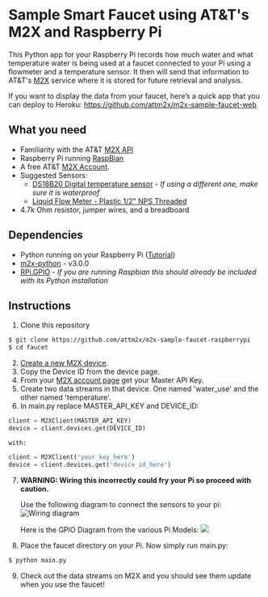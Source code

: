 # Sample Smart Faucet using AT&T's M2X and Raspberry Pi
This Python app for your Raspberry Pi records how much water and what temperature water is being used at a faucet connected to your Pi using a flowmeter and a temperature sensor. It then will send that information to AT&T's [M2X](https://m2x.att.com) service where it is stored for future retrieval and analysis.

If you want to display the data from your faucet, here’s a quick app that you can deploy to Heroku: https://github.com/attm2x/m2x-sample-faucet-web

## What you need
* Familiarity with the AT&T [M2X API](https://m2x.att.com/developer/documentation/v2/overview)
* Raspberry Pi running [RaspBian](http://www.raspbian.org)
* A free AT&T [M2X Account](https://m2x.att.com/signup).
* Suggested Sensors:
    * [DS18B20 Digital temperature sensor](http://www.adafruit.com/products/381) - _If using a different one, make sure it is waterproof_
    * [Liquid Flow Meter - Plastic 1/2" NPS Threaded](http://www.adafruit.com/product/828)
* 4.7k Ohm resistor, jumper wires, and a breadboard 

## Dependencies

* Python running on your Raspberry Pi ([Tutorial](https://m2x.att.com/developer/tutorials/raspberry))
* [m2x-python](https://github.com/attm2x/m2x-python) - v3.0.0
* [RPi.GPIO](https://pypi.python.org/pypi/RPi.GPIO) - _If you are running Raspbian this should already be included with its Python installation_ 

## Instructions
1. Clone this repository
 
  ```bash
  $ git clone https://github.com/attm2x/m2x-sample-faucet-raspberrypi
  $ cd faucet
  ```

2. [Create a new M2X device](https://m2x.att.com/devices?).
3. Copy the Device ID from the device page.
4. From your [M2X account page](https://m2x.att.com/account#master-keys) get your Master API Key.
5. Create two data streams in that device. One named 'water_use' and the other named 'temperature'.
6. In main.py replace MASTER_API_KEY and DEVICE_ID:
 ```python
client = M2XClient(MASTER_API_KEY)
device = client.devices.get(DEVICE_ID)
```
    with:
 ```python
client = M2XClient('your_key_here')
device = client.devices.get('device_id_here')
```

7. **WARNING: Wiring this incorrectly could fry your Pi so proceed with caution.**

    Use the following diagram to connect the sensors to your pi: ![Wiring diagram](http://i.imgur.com/fOHUP1D.png "Logo Title Text 1")

    Here is the GPIO Diagram from the various Pi Models:
    ![](http://raspi.tv/wp-content/uploads/2014/07/Raspberry-Pi-GPIO-pinouts.png)
8. Place the faucet directory on your Pi. Now simply run main.py:
  ```bash
  $ python main.py
  ```

9. Check out the data streams on M2X and you should see them update when you use the faucet! 
